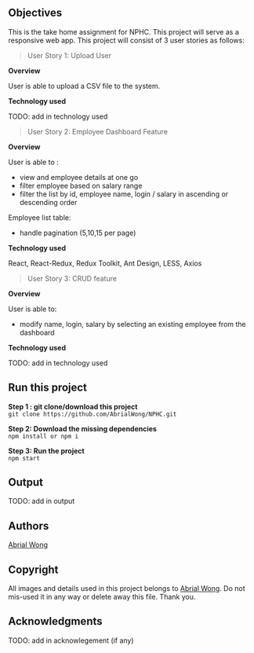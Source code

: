 
## Objectives

This is the take home assignment for NPHC. This project will serve as a responsive web app. This project will consist of 3 user stories as follows:

 > User Story 1: Upload User 

 <b>Overview</b>

 User is able to upload a CSV file to the system.

 <b>Technology used</b>

 TODO: add in technology used
 
 > User Story 2: Employee Dashboard Feature

 <b>Overview</b>

 User is able to :
 - view and employee details at one go
 - filter employee based on salary range
 - filter the list by id, employee name, login / salary in ascending or descending order

 Employee list table:
 - handle pagination (5,10,15 per page)

 <b>Technology used</b>
 
React, React-Redux, Redux Toolkit, Ant Design, LESS, Axios

 > User Story 3: CRUD feature
 
 <b>Overview</b>

 User is able to:
 - modify name, login, salary by selecting an existing employee from the dashboard

 <b>Technology used</b>
 
 TODO: add in technology used


## Run this project

<b> Step 1   : git clone/download this project</b> <br>
` git clone https://github.com/AbrialWong/NPHC.git ` 

<b> Step 2: Download the missing dependencies</b><br>
`npm install or npm i`

<b> Step 3: Run the project </b><br>
  `npm start`

## Output

 TODO: add in output

## Authors

<a href="">Abrial Wong</a>

## Copyright

All images and details used in this project belongs to <a href="https://github.com/AbrialWong">Abrial Wong</a>. Do not mis-used it in any way or delete away this file. Thank you.

## Acknowledgments

 TODO: add in acknowlegement (if any)
